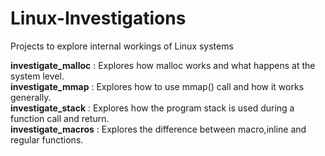 # Linux-Investigations
Projects to explore internal workings of Linux systems

**investigate_malloc** : Explores how malloc works and what happens at the system level. <br>
**investigate_mmap** : Explores how to use mmap() call and how it works generally. <br>
**investigate_stack** : Explores how the program stack is used during a function call and return. <br>
**investigate_macros** : Explores the difference between macro,inline and regular functions.
